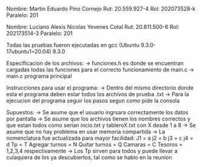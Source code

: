 Nombre: Martin Eduardo Pino Cornejo
Rut: 20.559.927-4
Rol: 202073528-k
Paralelo: 201

Nombre: Luciano Alexis Nicolas Yevenes Cotal
Rut: 20.811.500-6
Rol: 202173514-3
Paralelo: 201

Todas las pruebas fueron ejecutadas en gcc (Ubuntu 9.3.0-17ubuntu1~20.04) 9.3.0

Especificacion de los archivos:
    -> funciones.h es donde se encuentran cargadas todas las funciones para el correcto funcionamiento de main.c
    -> main.c programa principal

Instrucciones para usar el programa:
    -> Dentro del mismo directorio donde esta el programa deben estar todos los archivos de prueba .txt
    -> Para la ejecucion del programa seguir los pasos segun como pide la consola

Supuestos:
    -> Se asume que el usuario ingrsara correctamente los datos por pantalla
    -> Se asume que los archivos tienen los nombres correctos y que estan todos como serian incio.txt y tableroX.txt con X desde 1 a 8
    -> Se asume que no hay problema en usar memoria compartida
    -> La nomenclatura fue actualizada para mayor facilidad:
        J1 = a
        j2 = b
        j3 = c
        j4 = d
        Tp = T
        Agregar turnos = N
        Quitar turnos = Q
        Camaras = C
        Tesoros = 1,2,3,4 respectivamente
    -> Los Tp sirven para todos y puede llevar a culaquiera de los ya descubiertos, tal como se hablo en la reunion
